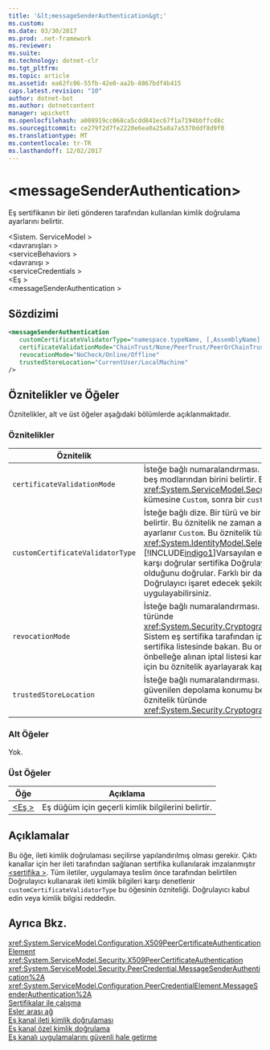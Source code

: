 ```yaml
---
title: '&lt;messageSenderAuthentication&gt;'
ms.custom: 
ms.date: 03/30/2017
ms.prod: .net-framework
ms.reviewer: 
ms.suite: 
ms.technology: dotnet-clr
ms.tgt_pltfrm: 
ms.topic: article
ms.assetid: ea62fc06-55fb-42e0-aa2b-8867bdf4b415
caps.latest.revision: "10"
author: dotnet-bot
ms.author: dotnetcontent
manager: wpickett
ms.openlocfilehash: a008919cc068ca5cdd841ec67f1a7194bbffcd8c
ms.sourcegitcommit: ce279f2d7fe2220e6ea0a25a8a7a5370ddf8d9f0
ms.translationtype: MT
ms.contentlocale: tr-TR
ms.lasthandoff: 12/02/2017
---
```

# <a name="ltmessagesenderauthenticationgt"></a>&lt;messageSenderAuthentication&gt;
Eş sertifikanın bir ileti gönderen tarafından kullanılan kimlik doğrulama ayarlarını belirtir.  
  
 \<Sistem. ServiceModel >  
\<davranışları >  
\<serviceBehaviors >  
\<davranışı >  
\<serviceCredentials >  
\<Eş >  
\<messageSenderAuthentication >  
  
## <a name="syntax"></a>Sözdizimi  
  
```xml  
<messageSenderAuthentication  
   customCertificateValidatorType="namespace.typeName, [,AssemblyName] [,Version=version number] [,Culture=culture] [,PublicKeyToken=token]"  
   certificateValidationMode="ChainTrust/None/PeerTrust/PeerOrChainTrust/Custom"  
   revocationMode="NoCheck/Online/Offline"  
   trustedStoreLocation="CurrentUser/LocalMachine"   
/>  
```  
  
## <a name="attributes-and-elements"></a>Öznitelikler ve Öğeler  
 Öznitelikler, alt ve üst öğeler aşağıdaki bölümlerde açıklanmaktadır.  
  
### <a name="attributes"></a>Öznitelikler  
  
|Öznitelik|Açıklama|  
|---------------|-----------------|  
|`certificateValidationMode`|İsteğe bağlı numaralandırması. Kimlik bilgilerini doğrulamak için kullanılan beş modlarından birini belirtir. Bu öznitelik türünde <xref:System.ServiceModel.Security.X509CertificateValidationMode>. Varsa kümesine `Custom`, sonra bir `customCertificateValidator` de sağlanmalıdır.|  
|`customCertificateValidatorType`|İsteğe bağlı dize. Bir türü ve bir özel tür doğrulamak için kullanılan derleme belirtir. Bu öznitelik ne zaman ayarlanmalıdır `certificateValidationMode` ayarlanır `Custom`. Bu öznitelik türünde <xref:System.IdentityModel.Selectors.X509CertificateValidator>. [!INCLUDE[indigo1](../../../../../includes/indigo1-md.md)]Varsayılan eş eş sertifikayı güvenilir kişiler deposunda karşı doğrular sertifika Doğrulayıcı sağlar. Sertifika geçerli bir kök zincir olduğunu doğrular. Farklı bir davranışı belirtmek ve bu öznitelik için özel Doğrulayıcı işaret edecek şekilde kullanmak için özel bir doğrulayıcı uygulayabilirsiniz.|  
|`revocationMode`|İsteğe bağlı numaralandırması. Sertifika iptal modunu belirtir. Bu öznitelik türünde <xref:System.Security.Cryptography.X509Certificates.X509RevocationMode>. Sistem eş sertifika tarafından iptal edildi olduğunu doğrular iptal edilen sertifika listesinde bakan. Bu onay çevrimiçi denetleyerek ya da bir önbelleğe alınan iptal listesi karşı gerçekleştirilebilir. İptal denetimi NoCheck için bu öznitelik ayarlayarak kapatılabilir.|  
|`trustedStoreLocation`|İsteğe bağlı numaralandırması. Burada eş sertifika doğrulanmış tarafından güvenilen depolama konumu belirtir [!INCLUDE[indigo2](../../../../../includes/indigo2-md.md)] güvenlik sistemi. Bu öznitelik türünde <xref:System.Security.Cryptography.X509Certificates.StoreLocation>.|  
  
### <a name="child-elements"></a>Alt Öğeler  
 Yok.  
  
### <a name="parent-elements"></a>Üst Öğeler  
  
|Öğe|Açıklama|  
|-------------|-----------------|  
|[\<Eş >](../../../../../docs/framework/configure-apps/file-schema/wcf/peer-of-servicecredentials.md)|Eş düğüm için geçerli kimlik bilgilerini belirtir.|  
  
## <a name="remarks"></a>Açıklamalar  
 Bu öğe, ileti kimlik doğrulaması seçilirse yapılandırılmış olması gerekir. Çıktı kanallar için her ileti tarafından sağlanan sertifika kullanılarak imzalanmıştır [ \<sertifika >](../../../../../docs/framework/configure-apps/file-schema/wcf/certificate-element.md). Tüm iletiler, uygulamaya teslim önce tarafından belirtilen Doğrulayıcı kullanarak ileti kimlik bilgileri karşı denetlenir `customCertificateValidatorType` bu öğesinin özniteliği. Doğrulayıcı kabul edin veya kimlik bilgisi reddedin.  
  
## <a name="see-also"></a>Ayrıca Bkz.  
 <xref:System.ServiceModel.Configuration.X509PeerCertificateAuthenticationElement>  
 <xref:System.ServiceModel.Security.X509PeerCertificateAuthentication>  
 <xref:System.ServiceModel.Security.PeerCredential.MessageSenderAuthentication%2A>  
 <xref:System.ServiceModel.Configuration.PeerCredentialElement.MessageSenderAuthentication%2A>  
 [Sertifikalar ile çalışma](../../../../../docs/framework/wcf/feature-details/working-with-certificates.md)  
 [Eşler arası ağ](../../../../../docs/framework/wcf/feature-details/peer-to-peer-networking.md)  
 [Eş kanal ileti kimlik doğrulaması](http://msdn.microsoft.com/en-us/80e73386-514e-4c30-9e4a-b9ca8c173a95)  
 [Eş kanal özel kimlik doğrulama](http://msdn.microsoft.com/en-us/4aa8a82e-41a8-48e2-8621-7e1cbabdca7c)  
 [Eş kanalı uygulamalarını güvenli hale getirme](../../../../../docs/framework/wcf/feature-details/securing-peer-channel-applications.md)

